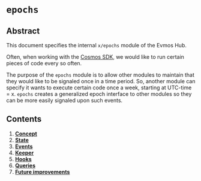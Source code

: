 <!--
order: 0
title: "Epochs Overview"
parent:
  title: "epochs"
-->

# `epochs`

## Abstract

This document specifies the internal `x/epochs` module of the Evmos Hub.

Often, when working with the [Cosmos SDK](https://github.com/reapchain/cosmos-sdk), we would like to run certain pieces of code every so often.

The purpose of the `epochs` module is to allow other modules to maintain that they would like to be signaled once in a time period. So, another module can specify it wants to execute certain code once a week, starting at UTC-time = x. `epochs` creates a generalized epoch interface to other modules so they can be more easily signaled upon such events.

## Contents

1. **[Concept](01_concepts.md)**
2. **[State](02_state.md)**
3. **[Events](03_events.md)**
4. **[Keeper](04_keeper.md)**
5. **[Hooks](05_hooks.md)**
6. **[Queries](06_queries.md)**
7. **[Future improvements](07_future_improvements.md)**
